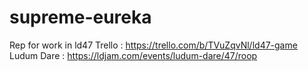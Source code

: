 # supreme-eureka
Rep for work in ld47
Trello : https://trello.com/b/TVuZqvNl/ld47-game
Ludum Dare : https://ldjam.com/events/ludum-dare/47/roop
